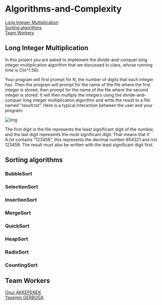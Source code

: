 # Algorithms-and-Complexity
[Long Integer Multiplication](https://github.com/OnurAkkepenekk/Algorithms-and-Complexity#long-integer-multiplication) <br>
[Sorting algorithms](https://github.com/OnurAkkepenekk/Algorithms-and-Complexity#sorting-algorithms) <br>
[Team Workers](https://github.com/OnurAkkepenekk/Algorithms-and-Complexity#sorting-algorithms)


## Long Integer Multiplication 
In this project you are asked to implement the divide-and-conquer long integer multiplication algorithm that we discussed in class, whose running time is O(n^1.58).<br>

Your program will first prompt for N, the number of digits that each integer has. Then the program will
prompt for the name of the file where the first integer is stored, then prompt for the name of the file
where the second integer is stored. It will then multiply the integers using the divide-and-conquer long
integer multiplication algorithm and write the result to a file named “result.txt”. Here is a typical
interaction between the user and your program:

![img](https://user-images.githubusercontent.com/61885344/89130472-d6027d80-d50d-11ea-97c8-e88bf4f17444.png)

The first digit in the file represents the least significant digit of the number, and the last digit represents
the most significant digit. That means that if A.txt contains “123456”, this represents the decimal number
654321 and not 123456. The result must also be written with the least significant digit first.

## Sorting algorithms
### BubbleSort
### SelectionSort
### InsertionSort
### MergeSort
### QuickSort
### HeapSort
### RadixSort
### CountingSort

## Team Workers
[Onur AKKEPENEK](https://github.com/OnurAkkepenekk/Algorithms-and-Complexity#sorting-algorithms) <br>
[Yasemin GERBOĞA](https://github.com/yasemingerboga)
